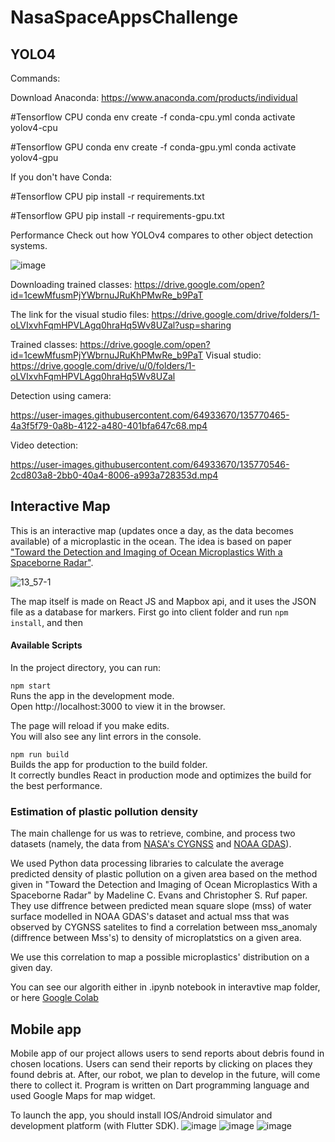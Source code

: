 # NasaSpaceAppsChallenge
## YOLO4
 
Commands:


Download Anaconda: https://www.anaconda.com/products/individual

#Tensorflow CPU
conda env create -f conda-cpu.yml
conda activate yolov4-cpu

#Tensorflow GPU 
conda env create -f conda-gpu.yml
conda activate yolov4-gpu 

If you don't have Conda:  

#Tensorflow CPU 
pip install -r requirements.txt
 

#Tensorflow GPU 
pip install -r requirements-gpu.txt


Performance
Check out how YOLOv4 compares to other object detection systems.

![image](https://user-images.githubusercontent.com/64933670/135770179-54b87a08-38b6-4aa8-a697-8f3800c46f42.png)

Downloading trained classes: 
https://drive.google.com/open?id=1cewMfusmPjYWbrnuJRuKhPMwRe_b9PaT   

The link for the visual studio files:
https://drive.google.com/drive/folders/1-oLVIxvhFqmHPVLAgq0hraHq5Wv8UZal?usp=sharing   



Trained classes: https://drive.google.com/open?id=1cewMfusmPjYWbrnuJRuKhPMwRe_b9PaT 
Visual studio: https://drive.google.com/drive/u/0/folders/1-oLVIxvhFqmHPVLAgq0hraHq5Wv8UZal  


Detection using camera: 


https://user-images.githubusercontent.com/64933670/135770465-4a3f5f79-0a8b-4122-a480-401bfa647c68.mp4

Video detection: 


https://user-images.githubusercontent.com/64933670/135770546-2cd803a8-2bb0-40a4-8006-a993a728353d.mp4





## Interactive Map
This is an interactive map (updates once a day, as the data becomes available) of a microplastic in the ocean. The idea is based on paper ["Toward the Detection and Imaging of Ocean Microplastics With a Spaceborne Radar"](https://ieeexplore.ieee.org/stamp/stamp.jsp?arnumber=9449485).

![13_57-1](https://user-images.githubusercontent.com/71317401/135772544-778f5c6c-1e5e-4fb5-b7bb-fe389d827ebb.png)

The map itself is made on React JS and Mapbox api, and it uses the JSON file as a database for markers. First go into client folder and run ```npm install```, and then

#### Available Scripts
In the project directory, you can run:

```npm start```\
Runs the app in the development mode.\
Open http://localhost:3000 to view it in the browser.

The page will reload if you make edits.\
You will also see any lint errors in the console.

```npm run build```\
Builds the app for production to the build folder.\
It correctly bundles React in production mode and optimizes the build for the best performance.

### Estimation of plastic pollution density 

The main challenge for us was to retrieve, combine, and process two datasets (namely, the data from [NASA's CYGNSS](https://podaac.jpl.nasa.gov/dataset/CYGNSS_L2_V2.1) and [NOAA GDAS](https://rda.ucar.edu/datasets/ds083.3/#!description)).

We used Python data processing libraries to calculate the average predicted density of plastic pollution on a given area based on the method given in "Toward the Detection and Imaging of Ocean Microplastics With a Spaceborne Radar"  by Madeline C. Evans and Christopher S. Ruf  paper. They use diffrence between predicted mean square slope (mss) of water surface modelled in NOAA GDAS's dataset and actual mss that was observed by CYGNSS satelites to find a correlation between  mss_anomaly (diffrence between Mss's) to density of microplatstics on a given area.

We use this correlation to map a possible microplastics' distribution on a given day.

You can see our algorith either in .ipynb notebook in interavtive map folder, or here [Google Colab](https://colab.research.google.com/drive/1LqAaxnWRzKTedO6BGBgsZ0EXyZP7-tTN?usp=sharing)

## Mobile app
Mobile app of our project allows users to send reports about debris found in chosen locations. Users can send their reports by clicking on places they found debris at. After, our robot, we plan to develop in the future, will come there to collect it. Program is written on Dart programming language and used Google Maps for map widget.

To launch the app, you should install IOS/Android simulator and development platform (with Flutter SDK).
![image](https://user-images.githubusercontent.com/85204055/135770642-96006dfc-328d-4f27-8d9b-aa49677135ac.jpeg)
![image](https://user-images.githubusercontent.com/85204055/135770637-1aacc532-8d5e-4b4d-ae69-c1f0ac796b74.jpeg)
![image](https://user-images.githubusercontent.com/85204055/135770644-720db031-a2af-4216-8048-6b3afb41ebe4.jpeg)


